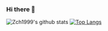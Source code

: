 ### Hi there 👋

![Zch1999's github stats](https://github-readme-stats.vercel.app/api?username=Zch1999&show_icons=true&theme=algolia)
[![Top Langs](https://github-readme-stats.vercel.app/api/top-langs/?username=zch1999&layout=compact&theme=tokyonight)](https://github.com/anuraghazra/github-readme-stats)
<!--
**zch1999/zch1999** is a ✨ _special_ ✨ repository because its `README.md` (this file) appears on your GitHub profile.

Here are some ideas to get you started:

- 🔭 I’m currently working on ...
- 🌱 I’m currently learning ...
- 👯 I’m looking to collaborate on ...
- 🤔 I’m looking for help with ...
- 💬 Ask me about ...
- 📫 How to reach me: ...
- 😄 Pronouns: ...
- ⚡ Fun fact: ...
-->
